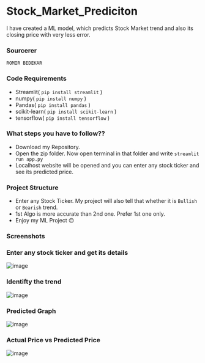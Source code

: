 # Stock_Market_Prediciton
I have created a ML model, which predicts Stock Market trend and also its closing price with very less error.

### Sourcerer
`ROMIR BEDEKAR`


### Code Requirements
- Streamlit( `pip install streamlit` )
- numpy( `pip install numpy` )
- Pandas( `pip install pandas` )
- scikit-learn( `pip install scikit-learn` )
- tensorflow( `pip install tensorflow` )

### What steps you have to follow??
- Download my Repository.
- Open the zip folder. Now open terminal in that folder and write `streamlit run app.py`
- Localhost website will be opened and you can enter any stock ticker and see its predicted price.

### Project Structure

- Enter any Stock Ticker. My project will also tell that whether it is `Bullish` or `Bearish` trend.
- 1st Algo is more accurate than 2nd one. Prefer 1st one only. 
- Enjoy my ML Project 🙃 

### Screenshots

### Enter any stock ticker and get its details
![image](https://github.com/WiTheR60334/Stock_Market_Prediciton/assets/115364885/16e515f9-9d8c-4246-8a49-232820fedf18)

### Identifty the trend 
![image](https://github.com/WiTheR60334/Stock_Market_Prediciton/assets/115364885/6656fc05-0ea8-4f85-b117-12939074beff)

### Predicted Graph
![image](https://github.com/WiTheR60334/Stock_Market_Prediciton/assets/115364885/4c36e8eb-64a2-4739-ad80-d06a67ee8a41)

### Actual Price vs Predicted Price
![image](https://github.com/WiTheR60334/Stock_Market_Prediciton/assets/115364885/95f00790-ffd4-4e68-8b76-8b6b3f20bde0)
